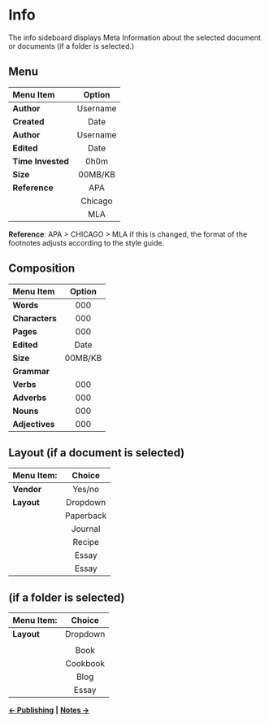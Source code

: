 # Info

The info sideboard displays Meta Information about the selected document or documents \(if a folder is selected.\)

## Menu

| Menu Item | Option |
| :--- | :---: |
| **Author** | Username |
| **Created** | Date |
| **Author** | Username |
| **Edited** | Date |
| **Time Invested** | 0h0m |
| **Size** | 00MB/KB |
| **Reference** | APA |
|  | Chicago |
|  | MLA |

**Reference**: APA &gt; CHICAGO &gt; MLA if this is changed, the format of the footnotes adjusts according to the style guide.

## Composition

| Menu Item | Option |
| :--- | :---: |
| **Words** | 000 |
| **Characters** | 000 |
| **Pages** | 000 |
| **Edited** | Date |
| **Size** | 00MB/KB |
| **Grammar** |  |
| **Verbs** | 000 |
| **Adverbs** | 000 |
| **Nouns** | 000 |
| **Adjectives** | 000 |

## Layout \(if a document is selected\)

| Menu Item: | Choice |
| :--- | :---: |
| **Vendor** | Yes/no |
| **Layout** | Dropdown |
|  | Paperback |
|  | Journal |
|  | Recipe |
|  | Essay |
|  | Essay |

## \(if a folder is selected\)

| Menu Item: | Choice |
| :--- | :---: |
| **Layout** | Dropdown |
|  |  |
|  | Book |
|  | Cookbook |
|  | Blog |
|  | Essay |

[**← Publishing**](https://github.com/JEFLBROWN/Type/wiki/Settings) **\|** [**Notes →**](https://github.com/JEFLBROWN/Type/wiki/Notes)

